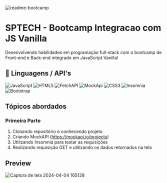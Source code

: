 
![readme-bootcamp](https://github.com/miniguiti/sis-bootcamp-js-vanilla-sptech/assets/37668247/e9457ff6-7683-477d-8f7b-805f1287c879)


# SPTECH - Bootcamp Integracao com JS Vanilla
Desenvolvendo habilidades em programação full-stack com o bootcamp de Front-end e Back-end integrado em JavaScript Vanilla!

## 🔧 Linguagens / API's
![JavaScript](https://img.shields.io/badge/javascript-%23323330.svg?style=for-the-badge&logo=javascript&logoColor=%23F7DF1E)
![HTML5](https://img.shields.io/badge/html5-%23E34F26.svg?style=for-the-badge&logo=html5&logoColor=white)
![FetchAPI](https://img.shields.io/badge/FetchAPI-005571?style=for-the-badge)
![MockApi](https://img.shields.io/badge/MockAPI-1C1E24?style=for-the-badge&)
![CSS3](https://img.shields.io/badge/css3-%231572B6.svg?style=for-the-badge&logo=css3&logoColor=white)
![Insomnia](https://img.shields.io/badge/Insomnia-black?style=for-the-badge&logo=insomnia&logoColor=5849BE)
![Bootstrap](https://img.shields.io/badge/bootstrap-%23563D7C.svg?style=for-the-badge&logo=bootstrap&logoColor=white)

## Tópicos abordados 

### Primeira Parte
1. Clonando repositório e conhecendo projeto
2. Criando MockAPI (https://mockapi.io/projects)
3. Utilizando Insomnia para testar as requisições
1. Realizando requisição GET e utilizando os dados retornados na tela

## Preview
![Captura de tela 2024-04-04 165128](https://github.com/miniguiti/sis-bootcamp-js-vanilla-sptech/assets/37668247/e8cd5ef1-1b82-4806-a68a-88bc7b57843c)



